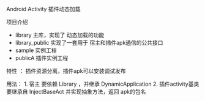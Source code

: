 

Android Activity 插件动态加载


项目介绍  
  - library 主库，实现了 动态加载的功能
  - library_public 实现了一套用于 宿主和插件apk通信的公共接口
  - sample 实例工程
  - publicA 插件实例工程


特性 ：
        插件资源分离，插件apk可以安装调试发布
        
用法： 1. 宿主 要依赖 Library ，并继承 DynamicApplication 
       2. 插件activity基类要继承自 InjectBaseAct 并实现抽象方法，返回 apk的包名
